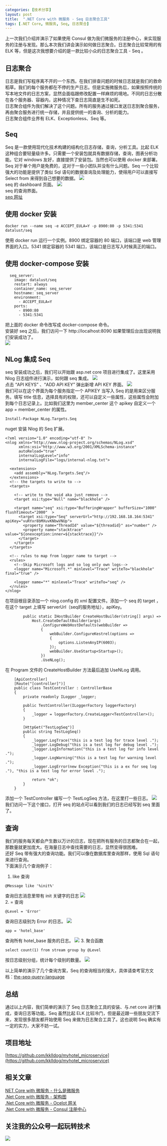 ```yaml
---
categories: [技术分享]
layout: post
title:  ".NET Core with 微服务 - Seq 日志聚合工具"
tags: [.NET Core, 微服务, Seq, 日志聚合]
---
```


上一次我们介绍并演示了如果使用 Consul 做为我们微服务的注册中心，来实现服务的注册与发现。那么本次我们讲会演示如何做日志聚合。日志聚合比较常用的有 ELK 等，但是这次我想要介绍的是一款比较小众的日志聚合工具 - Seq 。
## 日志聚合
日志是我们写程序离不开的一个东西。在我们排查问题的时候日志就是我们的救命稻草。我们的每个服务都在不停的生产日志。但是实施微服务后，如果按照传统的写本地文件的日志方案，显然会面临跟修改配置一样麻烦的境地。不同的日志分散在各个服务器、容器内，这种情况下查日志简直是生不如死。   
日志聚合组件为我们解决了这个问题。所有的服务通过接口发送日志到聚合服务，再由聚合服务进行统一存储，并且提供统一的查询、分析的能力。   
日志聚合组件业界有 ELK、Exceptionless、Seq 等。
## Seq
Seq 是一款使用现代化技术构建的结构化日志存储，查询，分析工具。比起 ELK 这种组合要轻量级许多。只需要一个安装包就具有数据存储，查询，图表分析功能。它对 windows 友好，直接提供了安装包。当然也可以使用 docker 来部署。Seq 对于单个用户是免费的，这对于一些小团队并没有什么问题。Seq 一个比较强大的功能是提供了类似 Sql 语句的数据查询及处理能力，使得用户可以直接写 Select from 来得到自己想要的数据。
![](https://ftp.bmp.ovh/imgs/2021/06/0d5e53eacc4176fe.png)   
seq 的 dashboard 页面。
![](https://ftp.bmp.ovh/imgs/2021/06/36ab3e646e4c2b30.gif)   
seq 的查询界面。   
[seq 网址](https://docs.datalust.co/docs)
## 使用 docker 安装
```
docker run --name seq -e ACCEPT_EULA=Y -p 8900:80 -p 5341:5341 datalust/seq
```
使用 docker run 运行一个实例。8900 绑定容器的 80 端口，该端口是 web 管理界面的入口。5341 绑定容器的 5341 端口，该端口是日志写入时候真正的端口。
## 使用 docker-compose 安装
```
  seq_server:
    image: datalust/seq
    restart: always
    container_name: seq_server
    hostname: seq_server
    environment:
      - ACCEPT_EULA=Y
    ports:
      - 8900:80
      - 5341:5341
```
把上面的 docker 命令改写成 docker-compose 命令。   
安装好 seq 之后，我们访问一下 http://localhost:8090 如果管理后台出现说明我们安装成功了。   
![](https://ftp.bmp.ovh/imgs/2021/06/4227d3cc1fe23e00.png)   
## NLog 集成 Seq
seq 安装成功之后，我们可以开始跟 asp.net core 项目进行集成了。这里采用 Nlog 日志组件进行演示，如何跟 seq 集成。
![](https://ftp.bmp.ovh/imgs/2021/06/62d52d49194ef6b7.png)    
点击 “API KEYS” 、“ADD API KEY” 弹出新增 API KEY 界面。
![](https://ftp.bmp.ovh/imgs/2021/06/b7e011e8740f72fc.png)   
我们可以在这个界面为每个服务指定一个 APIKEY 当写入 Seq 的是用来区分服务。填写 title 信息，选择具有的权限，还可以自定义一些属性，这些属性会附加到每个日志记录上。比如我们这里为 member_center 这个 apikey 自定义一个 app = member_center 的属性。 

```
Install-Package NLog.Targets.Seq
```
nuget 安装 Nlog 的 Seq 扩展。
```
<?xml version="1.0" encoding="utf-8" ?>
<nlog xmlns="http://www.nlog-project.org/schemas/NLog.xsd"
      xmlns:xsi="http://www.w3.org/2001/XMLSchema-instance"
      autoReload="true"
      internalLogLevel="info"
      internalLogFile="logs/internal-nlog.txt">

  <extensions>
    <add assembly="NLog.Targets.Seq"/>
  </extensions>
  <!-- the targets to write to -->
  <targets>

    <!-- write to the void aka just remove -->
    <target xsi:type="Null" name="blackhole" />

    <target name="seq" xsi:type="BufferingWrapper" bufferSize="1000" flushTimeout="2000"  >
      <target xsi:type="Seq" serverUrl="http://192.168.18.164:5341" apiKey="vuRYxr8bMXuvKNbwVNUp">
        <property name="ThreadId" value="${threadid}" as="number" />
        <property name="stacktrace" value="${onexception:inner=${stacktrace}}"/>
      </target>
    </target>
  </targets>

  <!-- rules to map from logger name to target -->
  <rules>
    <!--Skip Microsoft logs and so log only own logs-->
    <logger name="Microsoft.*" minlevel="Trace" writeTo="blackhole" final="true" />

    <logger name="*" minlevel="Trace" writeTo="seq" />
  </rules>
</nlog>
```
在项目根目录添加一个 nlog.config 的 xml 配置文件。添加一个 seq 的 target ，在这个 target 上填写 serverUrl（seq的服务地址），apiKey。
```
        public static IHostBuilder CreateHostBuilder(string[] args) =>
            Host.CreateDefaultBuilder(args)
                .ConfigureWebHostDefaults(webBuilder =>
                {
                    webBuilder.ConfigureKestrel(options =>
                    {
                        options.ListenAnyIP(6003);
                    });
                    webBuilder.UseStartup<Startup>();
                })
                .UseNLog();
```
在 Program 文件的 CreateHostBuilder 方法最后追加 UseNLog 调用。
```
    [ApiController]
    [Route("[controller]")]
    public class TestController : ControllerBase
    {
        private readonly ILogger _logger;

        public TestController(ILoggerFactory loggerFactory)
        {
            _logger = loggerFactory.CreateLogger<TestController>();
        }

        [HttpGet("TestLogSeq")]
        public string TestLogSeq()
        {
            _logger.LogTrace("this is a test log for trace level .");
            _logger.LogDebug("this is a test log for debug level .");
            _logger.LogInformation("this is a test log for info level .");
            _logger.LogWarning("this is a test log for warning level .");
            _logger.LogError(new Exception("this is a ex for seq log ."), "this is a test log for error level .");

            return "ok";
        }
    }
```
添加一个 TestController 编写一个 TestLogSeq 方法，在这里打一些日志。
![](https://ftp.bmp.ovh/imgs/2021/06/fdd369cc647bbf69.png)   
我们访问一下这个接口，打开 seq 的站点可以看到我们的日志已经写到 seq 里面了。
## 查询
我们的服务每天都会产生数以万计的日志，现在把所有服务的日志都聚合在一起，那数量就更加庞大。在海量日志中查找需要的日志，显然变得很困难。   
还好 Seq 带有强大的查询功能。我们可以像在数据库里查询那样，使用 Sql 语句来进行查询。   
下面演示几个查询例子：
1. like 查询
```
@Message like '%init%'
```
查询日志消息里带有 init 关键字的日志
![](https://ftp.bmp.ovh/imgs/2021/06/f11956c598c8c1cb.png)   
2. = 查询
```
@Level = 'Error'
```
查询日志级别为 Error 的日志。
![](https://ftp.bmp.ovh/imgs/2021/06/f248b6cb75cc19a8.png)    
```
app = 'hotel_base'
```
查询所有 hotel_base 服务的日志。
![](https://ftp.bmp.ovh/imgs/2021/06/202925e96c8c5be5.png)
3. 聚合函数
```
select count(1) from stream group by @Level
```
按日志级别分组，统计每个级别的数量。
![](https://ftp.bmp.ovh/imgs/2021/06/01c40f7b870ec604.png)
   
以上简单的演示了几个查询方案，Seq 的查询相当的强大，具体请查考官方文档：[the-seq-query-language](https://docs.datalust.co/docs/the-seq-query-language)
## 总结
通过以上内容，我们简单的演示了 Seq 日志聚合工具的安装、与.net core 进行集成，查询日志等功能。Seq 虽然比起 ELK 比较冷门，但是最近跟一些朋友交流下来，发现很多朋友都开始使用 Seq 来做为日志聚合工具了。这也说明 Seq 确实有一定的实力，大家不妨一试。

## 项目地址
[https://github.com/kklldog/myhotel_microservice](https://github.com/kklldog/myhotel_microservice)
## 相关文章
[NET Core with 微服务 - 什么是微服务](https://www.cnblogs.com/kklldog/p/netcore-with-microservices-01.html)   
[.Net Core with 微服务 - 架构图](https://www.cnblogs.com/kklldog/p/netcore-with-microservices-02.html)   
[.Net Core with 微服务 - Ocelot 网关](https://www.cnblogs.com/kklldog/p/netcore-with-microservices-03.html)   
[.Net Core with 微服务 - Consul 注册中心](https://www.cnblogs.com/kklldog/p/netcore-with-microservices-04.html)   
## 关注我的公众号一起玩转技术   
![](https://s1.ax1x.com/2020/06/29/NfQjds.jpg)